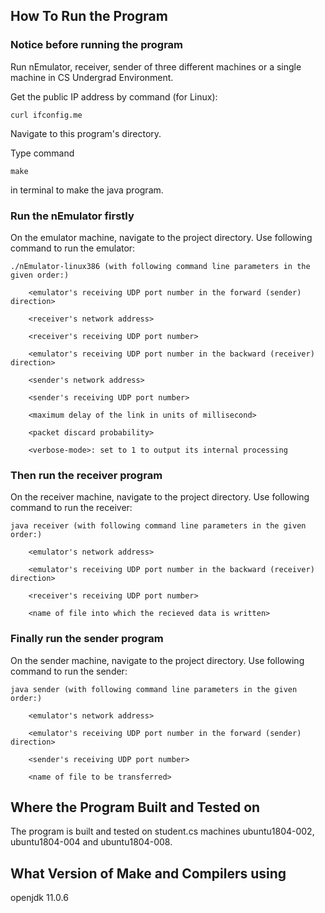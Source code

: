 ## How To Run the Program

### Notice before running the program

Run nEmulator, receiver, sender of three different machines or a single machine in CS Undergrad Environment.

Get the public IP address by command (for Linux): 
```
curl ifconfig.me
```
Navigate to this program's directory. 

Type command 
```
make
```
in terminal to make the java program.

### Run the nEmulator firstly

On the emulator machine, navigate to the project directory. Use following command to run the emulator:
```
./nEmulator-linux386 (with following command line parameters in the given order:)

	<emulator's receiving UDP port number in the forward (sender) direction>

	<receiver's network address>

	<receiver's receiving UDP port number>

	<emulator's receiving UDP port number in the backward (receiver) direction>

	<sender's network address>

	<sender's receiving UDP port number>

	<maximum delay of the link in units of millisecond>

	<packet discard probability>

	<verbose-mode>: set to 1 to output its internal processing
```
### Then run the receiver program
On the receiver machine, navigate to the project directory. Use following command to run the receiver:
```
java receiver (with following command line parameters in the given order:)

	<emulator's network address>

	<emulator's receiving UDP port number in the backward (receiver) direction>

	<receiver's receiving UDP port number>

	<name of file into which the recieved data is written>
```
### Finally run the sender program
On the sender machine, navigate to the project directory. Use following command to run the sender:
```
java sender (with following command line parameters in the given order:)

	<emulator's network address>

	<emulator's receiving UDP port number in the forward (sender) direction>

	<sender's receiving UDP port number>

	<name of file to be transferred>

```
## Where the Program Built and Tested on
	
The program is built and tested on student.cs machines ubuntu1804-002, ubuntu1804-004 and ubuntu1804-008.


## What Version of Make and Compilers using

openjdk 11.0.6




